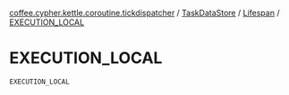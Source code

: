 [coffee.cypher.kettle.coroutine.tickdispatcher](../../index.md) / [TaskDataStore](../index.md) / [Lifespan](index.md) / [EXECUTION_LOCAL](./-e-x-e-c-u-t-i-o-n_-l-o-c-a-l.md)

# EXECUTION_LOCAL

`EXECUTION_LOCAL`
